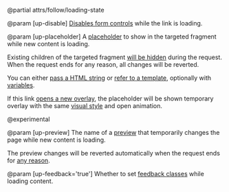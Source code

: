 @partial attrs/follow/loading-state

@param [up-disable]
  [Disables form controls](/disabling-forms#from-link) while the link is loading.

@param [up-placeholder]
  A [placeholder](/placeholders) to show in the targeted fragment while new content is loading.

  Existing children of the targeted fragment [will be hidden](/placeholders#basic-example) during the request.
  When the request ends for any reason, all changes will be reverted.

  You can either [pass a HTML string](/placeholders#basic-example)
  or [refer to a template](/placeholders#from-template), optionally with
  [variables](/placeholders#dynamic-templates).

  If this link [opens a new overlay](/opening-overlays), the placeholder
  will be shown temporary overlay with the same [visual style](/customizing-overlays) and open animation.

  @experimental

@param [up-preview]
  The name of a [preview](/previews) that temporarily changes the page
  while new content is loading.

  The preview changes will be reverted automatically
  when the request ends for [any reason](/previews#ending).

@param [up-feedback='true']
  Whether to set [feedback classes](/feedback-classes)
  while loading content.
